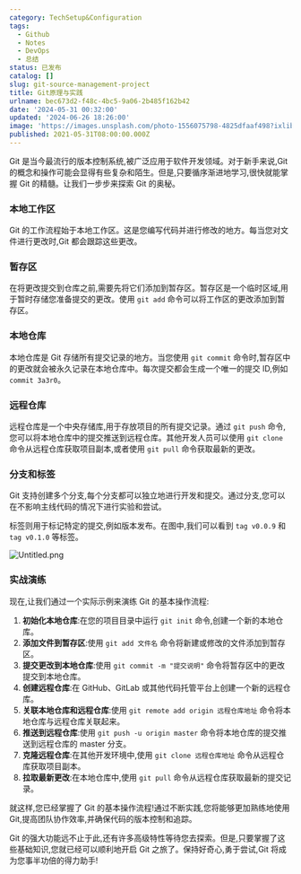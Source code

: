 ```yaml
---
category: TechSetup&Configuration
tags:
  - Github
  - Notes
  - DevOps
  - 总结
status: 已发布
catalog: []
slug: git-source-management-project
title: Git原理与实践
urlname: bec673d2-f48c-4bc5-9a06-2b485f162b42
date: '2024-05-31 00:32:00'
updated: '2024-06-26 18:26:00'
image: 'https://images.unsplash.com/photo-1556075798-4825dfaaf498?ixlib=rb-4.0.3&q=85&fm=jpg&crop=entropy&cs=srgb'
published: 2021-05-31T08:00:00.000Z
---
```


Git 是当今最流行的版本控制系统,被广泛应用于软件开发领域。对于新手来说,Git 的概念和操作可能会显得有些复杂和陌生。但是,只要循序渐进地学习,很快就能掌握 Git 的精髓。让我们一步步来探索 Git 的奥秘。


### 本地工作区


Git 的工作流程始于本地工作区。这是您编写代码并进行修改的地方。每当您对文件进行更改时,Git 都会跟踪这些更改。


### 暂存区


在将更改提交到仓库之前,需要先将它们添加到暂存区。暂存区是一个临时区域,用于暂时存储您准备提交的更改。使用 `git add` 命令可以将工作区的更改添加到暂存区。


### 本地仓库


本地仓库是 Git 存储所有提交记录的地方。当您使用 `git commit` 命令时,暂存区中的更改就会被永久记录在本地仓库中。每次提交都会生成一个唯一的提交 ID,例如 `commit 3a3r0`。


### 远程仓库


远程仓库是一个中央存储库,用于存放项目的所有提交记录。通过 `git push` 命令,您可以将本地仓库中的提交推送到远程仓库。其他开发人员可以使用 `git clone` 命令从远程仓库获取项目副本,或者使用 `git pull` 命令获取最新的更改。


### 分支和标签


Git 支持创建多个分支,每个分支都可以独立地进行开发和提交。通过分支,您可以在不影响主线代码的情况下进行实验和尝试。


标签则用于标记特定的提交,例如版本发布。在图中,我们可以看到 `tag v0.0.9` 和 `tag v0.1.0` 等标签。


![Untitled.png](https://prod-files-secure.s3.us-west-2.amazonaws.com/5d24fe63-e567-4804-86f9-9fdc62e13082/77b77e01-3aab-4add-bdbd-7f489727861d/Untitled.png?X-Amz-Algorithm=AWS4-HMAC-SHA256&X-Amz-Content-Sha256=UNSIGNED-PAYLOAD&X-Amz-Credential=ASIAZI2LB46664GRPLYT%2F20250311%2Fus-west-2%2Fs3%2Faws4_request&X-Amz-Date=20250311T213207Z&X-Amz-Expires=3600&X-Amz-Security-Token=IQoJb3JpZ2luX2VjEGUaCXVzLXdlc3QtMiJHMEUCIQDEZAorA7e%2FTZu7d6Sf0R5BBJ814IF0h%2FNlm%2FoELWh2GgIgQnKf22qtqtgyvV%2FcBKEzgVNf2il9x%2FMcZGWXFFCyDssqiAQIrv%2F%2F%2F%2F%2F%2F%2F%2F%2F%2FARAAGgw2Mzc0MjMxODM4MDUiDGHzfe83jf6UmkmDOyrcA07ZrJ14CCSZy6cWtmQbFm2%2F0voiaFTHx1MWd%2BSa%2FFPwhvXXA81So%2BMrQ%2FJf44HAXoeGjTa3T5NT02SenaYYE5wr6naxmbayI%2BeVMEOaq6TJgUmcaAsU%2B5n8vWFL%2FdvF1%2FHywyMkNiDBRqL2P%2FDaAyZl8AchSkLNUPfNAP3eczbiafL3T%2FJm9IeSi%2B3oUesoEisev%2BpGb%2Fvk4Ea5eheD%2BpIlobhsTshOjASI4zgF%2BlFqtWHLXl5XN1LZt2qvvllMnvESxFpBMuLqkfTkSf10lgEf1AMBQWYcS3HguGVXDQ%2B5PVK1RltkjsHNmXpr85T3Csqv9m%2FqBkVzQFqBFZxTcO2cHYx5avdjAUkfVpihuTblQoz7Wtisp25KgLGw%2BWeshn32WNh1Ocs1ssT891Dc6vmqR0y8pBr6S5TnTiNfUpxub6n%2B%2Bj1UPVrjUgWQ10q7tbZGH3EvUNzDRplu2g96gJiV2Jw%2BWEyVW7iNZV0v%2B73H6gEsoI7lPhmvKIov0Hk%2F3JhQW%2FwImdI8n57i9m9LyjPzJkgC3vJP4YiqtMtv5LALhmDCrDY5epKz5NEdNH2i2geSTvlspoltg0OsW843OOgHYBHs5jKmeeGusFCuPmquJPp4LQWjAb8Cl1DCMMTQwr4GOqUBusUD3Ri%2Fx38AF99NzCuXsr%2B8%2FEJPmHIenUuhPS5PEoyE6Z%2BPUGRAgB5XI8picbBfNAdcVMc73VITRkZa6FzKT%2FxL62FZ5O%2FkF8kPJrpBfqXzcw1z3mDd0jwg41SmTRQL96nkGVEQcZpg6btzntt6q7251OePtfFh6oq7NlyS3O411Ve1TFDbVz0Pe67VxRomARBEBpLdeGIbClTN8K92JMk1rWdy&X-Amz-Signature=1690f54db5607d776d4b095f5abe0a7946a8b51eb44d089da51d6c2fca9bbb3a&X-Amz-SignedHeaders=host&x-id=GetObject)


### 实战演练


现在,让我们通过一个实际示例来演练 Git 的基本操作流程:

1. **初始化本地仓库**:在您的项目目录中运行 `git init` 命令,创建一个新的本地仓库。
2. **添加文件到暂存区**:使用 `git add 文件名` 命令将新建或修改的文件添加到暂存区。
3. **提交更改到本地仓库**:使用 `git commit -m "提交说明"` 命令将暂存区中的更改提交到本地仓库。
4. **创建远程仓库**:在 GitHub、GitLab 或其他代码托管平台上创建一个新的远程仓库。
5. **关联本地仓库和远程仓库**:使用 `git remote add origin 远程仓库地址` 命令将本地仓库与远程仓库关联起来。
6. **推送到远程仓库**:使用 `git push -u origin master` 命令将本地仓库的提交推送到远程仓库的 master 分支。
7. **克隆远程仓库**:在其他开发环境中,使用 `git clone 远程仓库地址` 命令从远程仓库获取项目副本。
8. **拉取最新更改**:在本地仓库中,使用 `git pull` 命令从远程仓库获取最新的提交记录。

就这样,您已经掌握了 Git 的基本操作流程!通过不断实践,您将能够更加熟练地使用 Git,提高团队协作效率,并确保代码的版本控制和追踪。


Git 的强大功能远不止于此,还有许多高级特性等待您去探索。但是,只要掌握了这些基础知识,您就已经可以顺利地开启 Git 之旅了。保持好奇心,勇于尝试,Git 将成为您事半功倍的得力助手!

